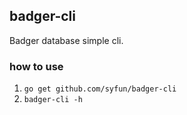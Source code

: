 ## badger-cli

Badger database simple cli.


### how to use

1. `go get github.com/syfun/badger-cli`
2. `badger-cli -h`
